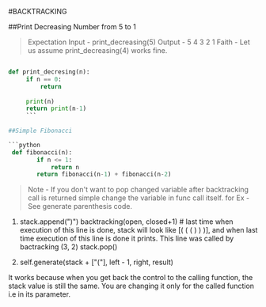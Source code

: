 #BACKTRACKING

##Print Decreasing Number from 5 to 1
>Expectation
>Input - print_decreasing(5)
>Output -
>5
>4
>3
>2
>1
>Faith - Let us assume print_decreasing(4) works fine.
>
```python

def print_decresing(n):
     if n == 0:
         return
      
     print(n)
     return print(n-1)
     ```
 
##Simple Fibonacci 

```python
 def fibonacci(n):
        if n <= 1:
            return n
        return fibonacci(n-1) + fibonacci(n-2)
  ```





>Note - If you don't want to pop changed variable after backtracking call is returned simple change the variable in func call itself.
for Ex -
See generate parenthesis code.

1. stack.append(")")
backtracking(open, closed+1) # last time when execution of this line is done, stack will look like [( ( ( ) ) )], and when last time execution of this line is done it prints.  This line was called by bactracking (3, 2)
stack.pop()

2. self.generate(stack + ["("], left - 1, right, result)

It works because when you get back the control to the calling function, the stack value is still the same.
You are changing it only for the called function i.e in its parameter.

